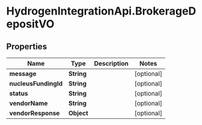 # HydrogenIntegrationApi.BrokerageDepositVO

## Properties
Name | Type | Description | Notes
------------ | ------------- | ------------- | -------------
**message** | **String** |  | [optional] 
**nucleusFundingId** | **String** |  | [optional] 
**status** | **String** |  | [optional] 
**vendorName** | **String** |  | [optional] 
**vendorResponse** | **Object** |  | [optional] 



